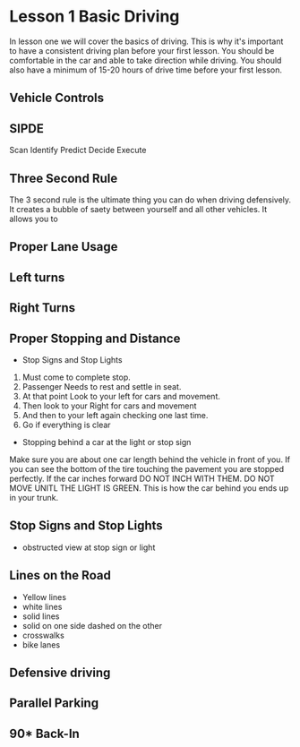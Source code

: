 # Lesson 1 Basic Driving

In lesson one we will cover the basics of driving.  This is why it's important to have a consistent driving plan before your first lesson.  You should be comfortable in the car and able to take direction while driving.  You should also have a minimum of 15-20 hours of drive time before your first lesson.  

## Vehicle Controls

## SIPDE
 Scan Identify Predict Decide Execute

 ## Three Second Rule

The 3 second rule is the ultimate thing you can do when driving defensively.  It creates a bubble of saety between yourself and all other vehicles.  It allows you to 


 ## Proper Lane Usage

 ## Left turns

 ## Right Turns

 ## Proper Stopping and Distance

 - Stop Signs and Stop Lights
  1. Must come to complete stop.  
  2. Passenger Needs to rest and settle in seat.  
  3. At that point Look to your left for cars and movement.  
  4. Then look to your Right for cars and movement
  5. And then to your left again checking one last time.
  6. Go if everything is clear

 - Stopping behind a car at the light or stop sign

 Make sure you are about one car length behind the vehicle in front of you. If you can see the bottom of the tire touching the pavement you are stopped perfectly.  If the car inches forward DO NOT INCH WITH THEM.  DO NOT MOVE UNITL THE LIGHT IS GREEN.  This is how the car behind you ends up in your trunk.

## Stop Signs and Stop Lights

 - obstructed view at stop sign or light
 

 ## Lines on the Road

 - Yellow lines
 - white lines
 - solid lines
 - solid on one side dashed on the other
 - crosswalks 
 - bike lanes

 ## Defensive driving

## Parallel Parking

## 90* Back-In
